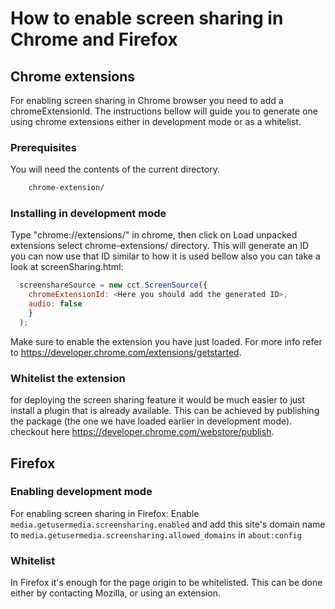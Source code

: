 # How to enable screen sharing in Chrome and Firefox

## Chrome extensions

For enabling screen sharing in Chrome browser you need to add a chromeExtensionId. The instructions bellow will guide you to generate one using chrome extensions either in development mode or as a whitelist.

### Prerequisites

You will need the contents of the current directory.

```bash
    chrome-extension/
```


### Installing in development mode

Type "chrome://extensions/" in chrome, then click on Load unpacked extensions select chrome-extensions/ directory. This will generate an ID you can now use that ID similar to how it is used bellow also you can take a look at screenSharing.html:

```javascript
  screenshareSource = new cct.ScreenSource({
    chromeExtensionId: <Here you should add the generated ID>,
    audio: false
    }
  );
```

Make sure to enable the extension you have just loaded. For more info refer to https://developer.chrome.com/extensions/getstarted.

### Whitelist the extension
for deploying the screen sharing feature it would be much easier to just install a plugin that is already available. This can be achieved by publishing the package (the one we have loaded earlier in development mode). checkout here https://developer.chrome.com/webstore/publish.


## Firefox

### Enabling development mode

For enabling screen sharing in Firefox:
Enable `media.getusermedia.screensharing.enabled` and add this site's domain name to `media.getusermedia.screensharing.allowed_domains` in `about:config`

### Whitelist
In Firefox it's enough for the page origin to be whitelisted. This can be done either by contacting Mozilla, or using an extension.


